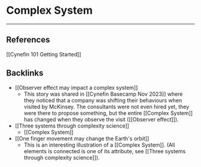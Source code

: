 # Complex System

---
## References
[[Cynefin 101 Getting Started]]

## Backlinks
* [[Observer effect may impact a complex system]]
	* This story was shared in [[Cynefin Basecamp Nov 2023]] where they noticed that a company was shifting their behaviours when visited by McKinsey. The consultants were not even hired yet, they were there to propose something, but the entire [[Complex System]] has changed when they observe the visit ([[Observer effect]]).
* [[Three systems through complexity science]]
	* [[Complex System]]
* [[One finger movement may change the Earth's orbit]]
	* This is an interesting illustration of a [[Complex System]]. (All elements is connected is one of its attribute, see [[Three systems through complexity science]]).

<!-- #evergreen -->

<!-- {BearID:1491DBC5-2B92-4FA7-8FDF-E0B1E920836C} -->
